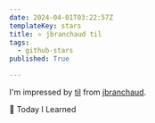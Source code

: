 ```yaml
---
date: 2024-04-01T03:22:57Z
templateKey: stars
title: ⭐ jbranchaud til
tags:
  - github-stars
published: True

---
```


I'm impressed by [til](https://github.com/jbranchaud/til) from [jbranchaud](https://github.com/jbranchaud).

:memo: Today I Learned
